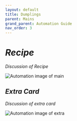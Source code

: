 ```yaml
---
layout: default
title: Dumplings
parent: Mains
grand_parent: Automation Guide
nav_order: 3
---
```


# *Recipe*

*Discussion of Recipe*

![*Automation image of main*](</assets/images/guide/mains/generic/generic.png>)


## *Extra Card*

*Discussion of extra card*

![*Automation image of extra*](</assets/images/guide/mains/generic/generic.png>)